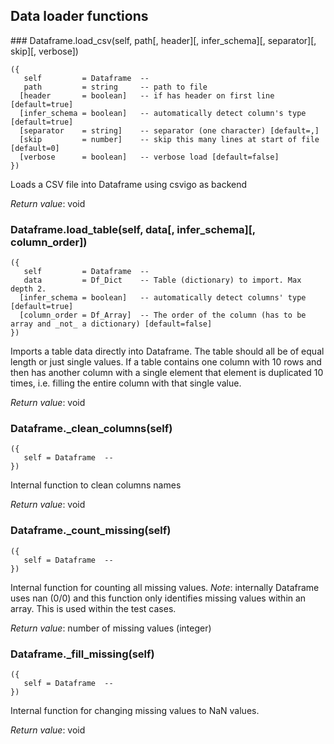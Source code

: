 
## Data loader functions

<a name="Dataframe.load_csv">
### Dataframe.load_csv(self, path[, header][, infer_schema][, separator][, skip][, verbose])

```
({
   self         = Dataframe  -- 
   path         = string     -- path to file
  [header       = boolean]   -- if has header on first line [default=true]
  [infer_schema = boolean]   -- automatically detect column's type [default=true]
  [separator    = string]    -- separator (one character) [default=,]
  [skip         = number]    -- skip this many lines at start of file [default=0]
  [verbose      = boolean]   -- verbose load [default=false]
})
```

Loads a CSV file into Dataframe using csvigo as backend

_Return value_: void
	<a name="Dataframe.load_table">
### Dataframe.load_table(self, data[, infer_schema][, column_order])

```
({
   self         = Dataframe  -- 
   data         = Df_Dict    -- Table (dictionary) to import. Max depth 2.
  [infer_schema = boolean]   -- automatically detect columns' type [default=true]
  [column_order = Df_Array]  -- The order of the column (has to be array and _not_ a dictionary) [default=false]
})
```

Imports a table data directly into Dataframe. The table should all be of equal length
or just single values. If a table contains one column with 10 rows and then has
another column with a single element that element is duplicated 10 times, i.e.
filling the entire column with that single value.


_Return value_: void
	<a name="Dataframe._clean_columns">
### Dataframe._clean_columns(self)

```
({
   self = Dataframe  -- 
})
```

Internal function to clean columns names

_Return value_: void
	<a name="Dataframe._count_missing">
### Dataframe._count_missing(self)

```
({
   self = Dataframe  -- 
})
```

Internal function for counting all missing values. _Note_: internally Dataframe
uses nan (0/0) and this function only identifies missing values within an array.
This is used within the test cases.

_Return value_: number of missing values (integer)
	<a name="Dataframe._fill_missing">
### Dataframe._fill_missing(self)

```
({
   self = Dataframe  -- 
})
```

Internal function for changing missing values to NaN values.

_Return value_: void
	